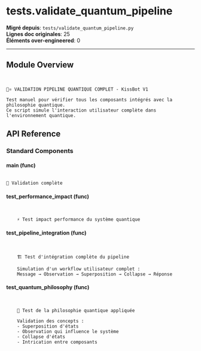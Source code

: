 # tests.validate_quantum_pipeline

**Migré depuis**: `tests/validate_quantum_pipeline.py`  
**Lignes doc originales**: 25  
**Éléments over-engineered**: 0  

---

## Module Overview

```text


🔬⚛️ VALIDATION PIPELINE QUANTIQUE COMPLET - KissBot V1

Test manuel pour vérifier tous les composants intégrés avec la philosophie quantique.
Ce script simule l'interaction utilisateur complète dans l'environnement quantique.

```

## API Reference

### Standard Components

#### main (func)

```text

🚀 Validation complète

```

#### test_performance_impact (func)

```text


    ⚡ Test impact performance du système quantique

```

#### test_pipeline_integration (func)

```text


    🏗️ Test d'intégration complète du pipeline
    
    Simulation d'un workflow utilisateur complet :
    Message → Observation → Superposition → Collapse → Réponse

```

#### test_quantum_philosophy (func)

```text


    🎯 Test de la philosophie quantique appliquée
    
    Validation des concepts :
    - Superposition d'états
    - Observation qui influence le système
    - Collapse d'états
    - Intrication entre composants

```
